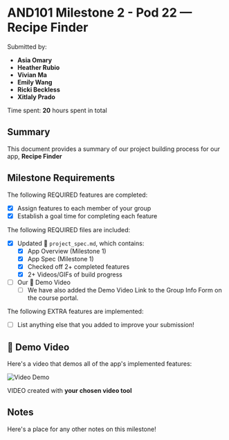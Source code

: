 <!-- (This is a comment) INSTRUCTIONS: Go through this page and fill out any **bolded** entries with their correct values.-->

# AND101 Milestone 2 - **Pod 22 — Recipe Finder**

Submitted by:
- **Asia Omary**
- **Heather Rubio**
- **Vivian Ma**
- **Emily Wang**
- **Ricki Beckless**
- **Xitlaly Prado**

Time spent: **20** hours spent in total

## Summary

This document provides a summary of our project building process for our app, **Recipe Finder**

## Milestone Requirements

<!-- Please be sure to change the [ ] to [x] for any features you completed.  If a feature is not checked [x], you might miss the points for that item! -->

The following REQUIRED features are completed:

- [x] Assign features to each member of your group
- [x] Establish a goal time for completing each feature

The following REQUIRED files are included:

- [x] Updated 📄 `project_spec.md`, which contains:
    - [x] App Overview (Milestone 1)
    - [x] App Spec (Milestone 1)
    - [x] Checked off 2+ completed features
    - [x] 2+ Videos/GIFs of build progress

- [ ] Our 🎥 Demo Video
    - [ ] We have also added the Demo Video Link to the Group Info Form on the course portal.

The following EXTRA features are implemented:

- [ ] List anything else that you added to improve your submission!

## 🎥 Demo Video

Here's a video that demos all of the app's implemented features:

<img src='http://i.imgur.com/link/to/your/gif/file.gif' title='Video Demo' width='' alt='Video Demo' />

VIDEO created with **your chosen video tool**

## Notes

Here's a place for any other notes on this milestone!